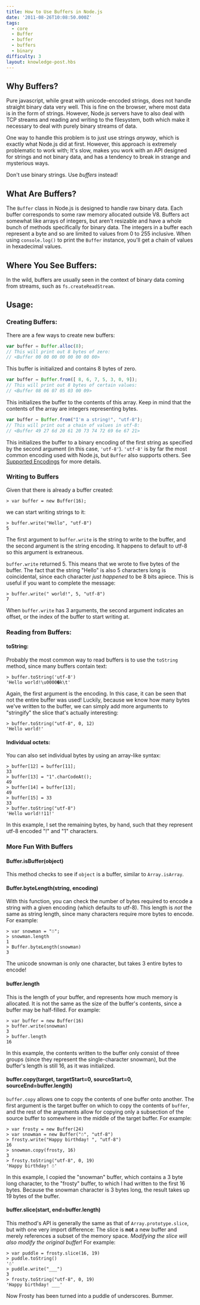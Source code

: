 ```yaml
---
title: How to Use Buffers in Node.js
date: '2011-08-26T10:08:50.000Z'
tags:
  - core
  - Buffer
  - buffer
  - buffers
  - binary
difficulty: 3
layout: knowledge-post.hbs
---
```


## Why Buffers?

Pure javascript, while great with unicode-encoded strings, does not handle straight binary data very well. This is fine on the browser, where most data is in the form of strings. However, Node.js servers have to also deal with TCP streams and reading and writing to the filesystem, both which make it necessary to deal with purely binary streams of data.

One way to handle this problem is to just use strings *anyway*, which is exactly what Node.js did at first. However, this approach is extremely problematic to work with; It's slow, makes you work with an API designed for strings and not binary data, and has a tendency to break in strange and mysterious ways.

Don't use binary strings. Use *buffers* instead!

## What Are Buffers?

The `Buffer` class in Node.js is designed to handle raw binary data. Each buffer corresponds to some raw memory allocated outside V8. Buffers act somewhat like arrays of integers, but aren't resizable and have a whole bunch of methods specifically for binary data. The integers in a buffer each represent a byte and so are limited to values from 0 to 255 inclusive. When using `console.log()` to print the `Buffer` instance, you'll get a chain of values in hexadecimal values.

## Where You See Buffers:

In the wild, buffers are usually seen in the context of binary data coming from streams, such as `fs.createReadStream`.

## Usage:

### Creating Buffers:

There are a few ways to create new buffers:

```js
var buffer = Buffer.alloc(8);
// This will print out 8 bytes of zero:
// <Buffer 00 00 00 00 00 00 00 00>
```

This buffer is initialized and contains 8 bytes of zero.

```js
var buffer = Buffer.from([ 8, 6, 7, 5, 3, 0, 9]);
// This will print out 8 bytes of certain values:
// <Buffer 08 06 07 05 03 00 09>
```

This initializes the buffer to the contents of this array. Keep in mind that the contents of the array are integers representing bytes.

```js
var buffer = Buffer.from("I'm a string!", "utf-8");
// This will print out a chain of values in utf-8:
// <Buffer 49 27 6d 20 61 20 73 74 72 69 6e 67 21>
```

This initializes the buffer to a binary encoding of the first string as specified by the second argument (in this case, `'utf-8'`). `'utf-8'` is by far the most common encoding used with Node.js, but `Buffer` also supports others. See [Supported Encodings](https://nodejs.org/dist/latest/docs/api/buffer.html#buffer_buffers_and_character_encodings) for more details.

### Writing to Buffers

Given that there is already a buffer created:

```
> var buffer = new Buffer(16);
```

we can start writing strings to it:

```
> buffer.write("Hello", "utf-8")
5
```

The first argument to `buffer.write` is the string to write to the buffer, and the second argument is the string encoding. It happens to default to utf-8 so this argument is extraneous.

`buffer.write` returned 5. This means that we wrote to five bytes of the buffer. The fact that the string "Hello" is also 5 characters long is coincidental, since each character *just happened* to be 8 bits apiece. This is useful if you want to complete the message:

```
> buffer.write(" world!", 5, "utf-8")
7
```

When `buffer.write` has 3 arguments, the second argument indicates an offset, or the index of the buffer to start writing at.

### Reading from Buffers:

#### toString:

Probably the most common way to read buffers is to use the `toString` method, since many buffers contain text:

```
> buffer.toString('utf-8')
'Hello world!\u0000�k\t'
```

Again, the first argument is the encoding. In this case, it can be seen that not the entire buffer was used! Luckily, because we know how many bytes we've written to the buffer, we can simply add more arguments to "stringify" the slice that's actually interesting:

```
> buffer.toString("utf-8", 0, 12)
'Hello world!'
```

#### Individual octets:

You can also set individual bytes by using an array-like syntax:

```
> buffer[12] = buffer[11];
33
> buffer[13] = "1".charCodeAt();
49
> buffer[14] = buffer[13];
49
> buffer[15] = 33
33
> buffer.toString("utf-8")
'Hello world!!11!'
```

In this example, I set the remaining bytes, by hand, such that they represent utf-8 encoded "!" and "1" characters.

### More Fun With Buffers

#### Buffer.isBuffer(object)

This method checks to see if `object` is a buffer, similar to `Array.isArray`.

#### Buffer.byteLength(string, encoding)

With this function, you can check the number of bytes required to encode a string with a given encoding (which defaults to utf-8). This length is *not* the same as string length, since many characters require more bytes to encode. For example:

```
> var snowman = "☃";
> snowman.length
1
> Buffer.byteLength(snowman)
3
```

The unicode snowman is only one character, but takes 3 entire bytes to encode!

#### buffer.length

This is the length of your buffer, and represents how much memory is allocated. It is not the same as the size of the buffer's contents, since a buffer may be half-filled. For example:

```
> var buffer = new Buffer(16)
> buffer.write(snowman)
3
> buffer.length
16
```

In this example, the contents written to the buffer only consist of three groups (since they represent the single-character snowman), but the buffer's length is still 16, as it was initialized.

#### buffer.copy(target, targetStart=0, sourceStart=0, sourceEnd=buffer.length)

`buffer.copy` allows one to copy the contents of one buffer onto another. The first argument is the target buffer on which to copy the contents of `buffer`, and the rest of the arguments allow for copying only a subsection of the source buffer to somewhere in the middle of the target buffer. For example:

```
> var frosty = new Buffer(24)
> var snowman = new Buffer("☃", "utf-8")
> frosty.write("Happy birthday! ", "utf-8")
16
> snowman.copy(frosty, 16)
3
> frosty.toString("utf-8", 0, 19)
'Happy birthday! ☃'
```

In this example, I copied the "snowman" buffer, which contains a 3 byte long character, to the "frosty" buffer, to which I had written to the first 16 bytes. Because the snowman character is 3 bytes long, the result takes up 19 bytes of the buffer.

#### buffer.slice(start, end=buffer.length)

This method's API is generally the same as that of `Array.prototype.slice`, but with one very import difference: The slice is **not** a new buffer and merely references a subset of the memory space. *Modifying the slice will also modify the original buffer*! For example:

```
> var puddle = frosty.slice(16, 19)
> puddle.toString()
'☃'
> puddle.write("___")
3
> frosty.toString("utf-8", 0, 19)
'Happy birthday! ___'
```

Now Frosty has been turned into a puddle of underscores. Bummer.
